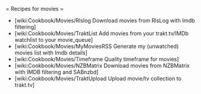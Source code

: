 = Recipes for movies =

* [wiki:Cookbook/Movies/Rlslog Download movies from RlsLog with Imdb filtering]
* [wiki:Cookbook/Movies/TraktList Add movies from your trakt.tv/IMDb watchlist to your movie_queue]
* [wiki:Cookbook/Movies/MyMoviesRSS Generate my (unwatched) movies list with Imdb details]
* [wiki:Cookbook/Movies/Timeframe Quality timeframe for movies]
* [wiki:Cookbook/Movies/NZBMatrix Download movies from NZBMatrix with IMDB filtering and SABnzbd]
* [wiki:Cookbook/Movies/TraktUpload Upload movie/tv collection to trakt.tv]
